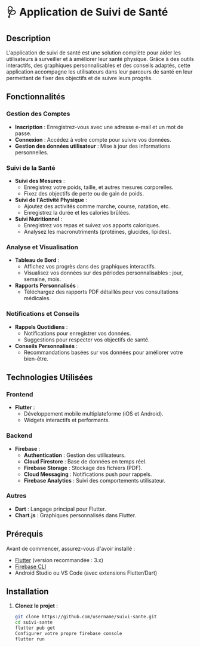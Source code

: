 # 🩺 Application de Suivi de Santé

## Description
L'application de suivi de santé est une solution complète pour aider les utilisateurs à surveiller et à améliorer leur santé physique. Grâce à des outils interactifs, des graphiques personnalisables et des conseils adaptés, cette application accompagne les utilisateurs dans leur parcours de santé en leur permettant de fixer des objectifs et de suivre leurs progrès.

## Fonctionnalités
### Gestion des Comptes
- **Inscription** : Enregistrez-vous avec une adresse e-mail et un mot de passe.
- **Connexion** : Accédez à votre compte pour suivre vos données.
- **Gestion des données utilisateur** : Mise à jour des informations personnelles.

### Suivi de la Santé
- **Suivi des Mesures** :
  - Enregistrez votre poids, taille, et autres mesures corporelles.
  - Fixez des objectifs de perte ou de gain de poids.
- **Suivi de l'Activité Physique** :
  - Ajoutez des activités comme marche, course, natation, etc.
  - Enregistrez la durée et les calories brûlées.
- **Suivi Nutritionnel** :
  - Enregistrez vos repas et suivez vos apports caloriques.
  - Analysez les macronutriments (protéines, glucides, lipides).

### Analyse et Visualisation
- **Tableau de Bord** :
  - Affichez vos progrès dans des graphiques interactifs.
  - Visualisez vos données sur des périodes personnalisables : jour, semaine, mois.
- **Rapports Personnalisés** :
  - Téléchargez des rapports PDF détaillés pour vos consultations médicales.

### Notifications et Conseils
- **Rappels Quotidiens** :
  - Notifications pour enregistrer vos données.
  - Suggestions pour respecter vos objectifs de santé.
- **Conseils Personnalisés** :
  - Recommandations basées sur vos données pour améliorer votre bien-être.

## Technologies Utilisées
### Frontend
- **Flutter** :
  - Développement mobile multiplateforme (iOS et Android).
  - Widgets interactifs et performants.
  
### Backend
- **Firebase** :
  - **Authentication** : Gestion des utilisateurs.
  - **Cloud Firestore** : Base de données en temps réel.
  - **Firebase Storage** : Stockage des fichiers (PDF).
  - **Cloud Messaging** : Notifications push pour rappels.
  - **Firebase Analytics** : Suivi des comportements utilisateur.

### Autres
- **Dart** : Langage principal pour Flutter.
- **Chart.js** : Graphiques personnalisés dans Flutter.

## Prérequis
Avant de commencer, assurez-vous d'avoir installé :
- [Flutter](https://flutter.dev/docs/get-started/install) (version recommandée : 3.x)
- [Firebase CLI](https://firebase.google.com/docs/cli)
- Android Studio ou VS Code (avec extensions Flutter/Dart)

## Installation
1. **Clonez le projet** :
   ```bash
   git clone https://github.com/username/suivi-sante.git
   cd suivi-sante
   flutter pub get
   Configurer votre propre firebase console
   flutter run
